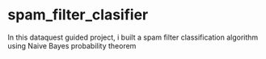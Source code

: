 # spam_filter_clasifier
In this dataquest guided project, i built a spam filter classification algorithm using Naive Bayes probability theorem 
